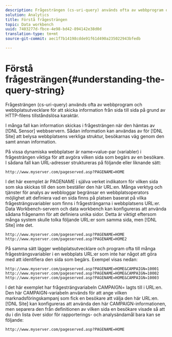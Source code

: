 ```yaml
---
description: Frågesträngen (cs-uri-query) används ofta av webbprogram och webbplatsutvecklare för att skicka information från sida till sida på grund av HTTP-filens tillståndslösa karaktär.
solution: Analytics
title: Förstå frågesträngen
topic: Data workbench
uuid: 7403277d-fbce-4e98-bd42-894142e38d0d
translation-type: tm+mt
source-git-commit: aec1f7b14198cdde91f61d490a235022943bfedb

---
```



# Förstå frågesträngen{#understanding-the-query-string}

Frågesträngen (cs-uri-query) används ofta av webbprogram och webbplatsutvecklare för att skicka information från sida till sida på grund av HTTP-filens tillståndslösa karaktär.

I många fall kan information skickas i frågesträngen när den hämtas av [!DNL Sensor] webbservern. Sådan information kan användas av för [!DNL Site] att belysa webbplatsens verkliga struktur, besökarnas väg genom den samt annan information.

På vissa dynamiska webbplatser är name=value-par (variabler) i frågesträngen viktiga för att avgöra vilken sida som begärs av en besökare. I sådana fall kan URL-adresser struktureras på följande eller liknande sätt:

```
http://www.myserver.com/pageserved.asp?PAGENAME=HOME
```

I det här exemplet är PAGENAME i själva verket indikatorn för vilken sida som ska skickas till den som beställer den här URL:en. Många verktyg och tjänster för analys av webbloggar begränsar en webbplatsoperators möjlighet att definiera vad en sida finns på platsen baserat på vilka frågesträngsvariabler som finns i frågesträngarna i webbplatsens URL:er. Data Workbench-servern och data workbench kan konfigureras att använda sådana frågenamn för att definiera unika sidor. Detta är viktigt eftersom många system skulle tolka följande URL:er som samma sida, men [!DNL Site] inte det.

```
http://www.myserver.com/pageserved.asp?PAGENAME=HOME
http://www.myserver.com/pageserved.asp?PAGENAME=HOME2
```

På samma sätt lägger webbplatsutvecklare och program ofta till många frågesträngsvariabler i en webbplats URL:er som inte har något att göra med att identifiera den sida som begärs. Exempel visas nedan:

```
http://www.myserver.com/pageserved.asp?PAGENAME=HOME&CAMPAIGN=10001
http://www.myserver.com/pageserved.asp?PAGENAME=HOME&CAMPAIGN=10002
http://www.myserver.com/pageserved.asp?PAGENAME=HOME&CAMPAIGN=10003
```

I det här exemplet har frågesträngvariabeln CAMPAIGN= lagts till i URL:en. Den här CAMPAIGN-variabeln används för att ange vilken marknadsföringskampanj som fick en besökare att välja den här URL:en. [!DNL Site] kan konfigureras att använda den här CAMPAIGN-informationen, men separera den från definitionen av vilken sida en besökare visade så att du i din lista över sidor för rapporterings- och analysändamål bara kan se följande:

```
http://www.myserver.com/pageserved.asp?PAGENAME=HOME
```

